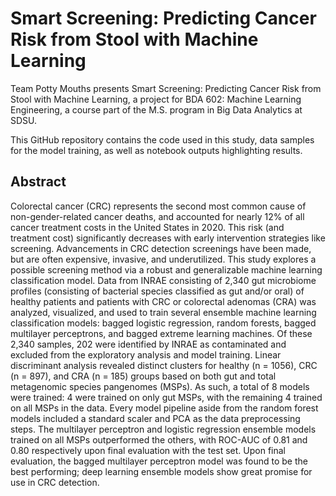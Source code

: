 # Smart Screening: Predicting Cancer Risk from Stool with Machine Learning

Team Potty Mouths presents Smart Screening: Predicting Cancer Risk from Stool with Machine Learning, a project for BDA 602: Machine Learning Engineering, a course part of the M.S. program in Big Data Analytics at SDSU.

This GitHub repository contains the code used in this study, data samples for the model training, as well as notebook outputs highlighting results.

## Abstract

Colorectal cancer (CRC) represents the second most common cause of non-gender-related cancer deaths, and accounted for nearly 12% of all cancer treatment costs in the United States in
2020. This risk (and treatment cost) significantly decreases with early intervention strategies like
screening. Advancements in CRC detection screenings have been made, but are often expensive,
invasive, and underutilized. This study explores a possible screening method via a robust and
generalizable machine learning classification model. Data from INRAE consisting of 2,340 gut microbiome profiles (consisting of bacterial species classified as gut and/or oral) of healthy patients
and patients with CRC or colorectal adenomas (CRA) was analyzed, visualized, and used to train
several ensemble machine learning classification models: bagged logistic regression, random forests,
bagged multilayer perceptrons, and bagged extreme learning machines. Of these 2,340 samples,
202 were identified by INRAE as contaminated and excluded from the exploratory analysis and
model training. Linear discriminant analysis revealed distinct clusters for healthy (n = 1056),
CRC (n = 897), and CRA (n = 185) groups based on both gut and total metagenomic species
pangenomes (MSPs). As such, a total of 8 models were trained: 4 were trained on only gut MSPs,
with the remaining 4 trained on all MSPs in the data. Every model pipeline aside from the random
forest models included a standard scaler and PCA as the data preprocessing steps. The multilayer
perceptron and logistic regression ensemble models trained on all MSPs outperformed the others,
with ROC-AUC of 0.81 and 0.80 respectively upon final evaluation with the test set. Upon final
evaluation, the bagged multilayer perceptron model was found to be the best performing; deep
learning ensemble models show great promise for use in CRC detection.

